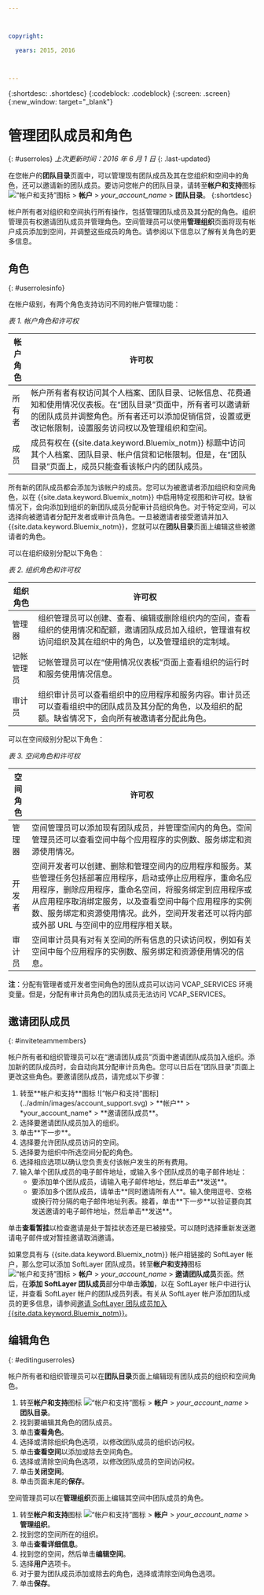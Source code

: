 ```yaml
---



copyright:

  years: 2015, 2016



---
```


{:shortdesc: .shortdesc}
{:codeblock: .codeblock}
{:screen: .screen}
{:new_window: target="_blank"}

# 管理团队成员和角色
{: #userroles}
*上次更新时间：2016 年 6 月 1 日*
{: .last-updated}

在您帐户的**团队目录**页面中，可以管理现有团队成员及其在您组织和空间中的角色，还可以邀请新的团队成员。要访问您帐户的团队目录，请转至**帐户和支持**图标 ![“帐户和支持”图标](../admin/images/account_support.svg) &gt; **帐户** &gt; *your_account_name* &gt; **团队目录**。
{:shortdesc}

帐户所有者对组织和空间执行所有操作，包括管理团队成员及其分配的角色。组织管理员有权邀请团队成员并管理角色。空间管理员可以使用**管理组织**页面将现有帐户成员添加到空间，并调整这些成员的角色。请参阅以下信息以了解有关角色的更多信息。

## 角色
{: #userrolesinfo}

在帐户级别，有两个角色支持访问不同的帐户管理功能：

*表 1. 帐户角色和许可权*

| 帐户角色 | 许可权 |    
|----------------|---------|
|所有者 | 帐户所有者有权访问其个人档案、团队目录、记帐信息、花费通知和使用情况仪表板。在“团队目录”页面中，所有者可以邀请新的团队成员并调整角色。所有者还可以添加促销信贷，设置或更改记帐限制，设置服务访问权以及管理组织和空间。 |
|成员 | 成员有权在 {{site.data.keyword.Bluemix_notm}} 标题中访问其个人档案、团队目录、帐户信贷和记帐限制。但是，在“团队目录”页面上，成员只能查看该帐户内的团队成员。 |

 所有新的团队成员都会添加为该帐户的成员。您可以为被邀请者添加组织和空间角色，以在 {{site.data.keyword.Bluemix_notm}} 中启用特定视图和许可权。缺省情况下，会向添加到组织的新团队成员分配审计员组织角色。对于特定空间，可以选择向被邀请者分配开发者或审计员角色。一旦被邀请者接受邀请并加入 {{site.data.keyword.Bluemix_notm}}，您就可以在**团队目录**页面上编辑这些被邀请者的角色。

可以在组织级别分配以下角色：

*表 2. 组织角色和许可权*

| 组织角色 | 许可权 |    
|-------------------|-------------|
|管理器 | 组织管理员可以创建、查看、编辑或删除组织内的空间，查看组织的使用情况和配额，邀请团队成员加入组织，管理谁有权访问组织及其在组织中的角色，以及管理组织的定制域。 |
|记帐管理员 | 记帐管理员可以在“使用情况仪表板”页面上查看组织的运行时和服务使用情况信息。  |
|审计员 | 组织审计员可以查看组织中的应用程序和服务内容。审计员还可以查看组织中的团队成员及其分配的角色，以及组织的配额。缺省情况下，会向所有被邀请者分配此角色。|

可以在空间级别分配以下角色：

*表 3. 空间角色和许可权*

| 空间角色 | 许可权 |    
|------------|-------------|
|管理器 | 空间管理员可以添加现有团队成员，并管理空间内的角色。空间管理员还可以查看空间中每个应用程序的实例数、服务绑定和资源使用情况。 |
|开发者 | 空间开发者可以创建、删除和管理空间内的应用程序和服务。某些管理任务包括部署应用程序，启动或停止应用程序，重命名应用程序，删除应用程序，重命名空间，将服务绑定到应用程序或从应用程序取消绑定服务，以及查看空间中每个应用程序的实例数、服务绑定和资源使用情况。此外，空间开发者还可以将内部或外部 URL 与空间中的应用程序相关联。   |
|审计员 | 空间审计员具有对有关空间的所有信息的只读访问权，例如有关空间中每个应用程序的实例数、服务绑定和资源使用情况的信息。 |

**注**：分配有管理者或开发者空间角色的团队成员可以访问 VCAP_SERVICES 环境变量。但是，分配有审计员角色的团队成员无法访问 VCAP_SERVICES。

## 邀请团队成员
{: #inviteteammembers}

帐户所有者和组织管理员可以在“邀请团队成员”页面中邀请团队成员加入组织。添加新的团队成员时，会自动向其分配审计员角色。您可以日后在“团队目录”页面上更改这些角色。要邀请团队成员，请完成以下步骤：

<ol>
<li>转至**帐户和支持**图标 ![“帐户和支持”图标](../admin/images/account_support.svg) &gt; **帐户** &gt; *your_account_name* &gt; **邀请团队成员**。</li>
<li>选择要邀请团队成员加入的组织。</li>
<li>单击**下一步**。</li>
<li>选择要允许团队成员访问的空间。</li>
<li>选择要为组织中所选空间分配的角色。</li>
<li>选择相应选项以确认您负责支付该帐户发生的所有费用。</li>
<li>输入单个团队成员的电子邮件地址，或输入多个团队成员的电子邮件地址：
<ul>
<li>要添加单个团队成员，请输入电子邮件地址，然后单击**发送**。</li>
<li>要添加多个团队成员，请单击**同时邀请所有人**。输入使用逗号、空格或换行符分隔的电子邮件地址列表。接着，单击**下一步**以验证要向其发送邀请的电子邮件地址，然后单击**发送**。</li>
</ul>
</li>
</ol>

单击**查看暂挂**以检查邀请是处于暂挂状态还是已被接受。可以随时选择重新发送邀请电子邮件或对暂挂邀请取消邀请。

如果您具有与 {{site.data.keyword.Bluemix_notm}} 帐户相链接的 SoftLayer 帐户，那么您可以添加 SoftLayer 团队成员。转至**帐户和支持**图标 ![“帐户和支持”图标](../admin/images/account_support.svg) &gt; **帐户** &gt; *your_account_name* &gt; **邀请团队成员**页面。然后，在**添加 SoftLayer 团队成员**部分中单击**添加**，以在 SoftLayer 帐户中进行认证，并查看 SoftLayer 帐户的团队成员列表。有关从 SoftLayer 帐户添加团队成员的更多信息，请参阅[邀请 SoftLayer 团队成员加入 {{site.data.keyword.Bluemix_notm}}](../admin/softlayerlink.html#invite_users)。

## 编辑角色
{: #editinguserroles}

帐户所有者和组织管理员可以在**团队目录**页面上编辑现有团队成员的组织和空间角色。 

1. 转至**帐户和支持**图标 ![“帐户和支持”图标](../admin/images/account_support.svg) &gt; **帐户** &gt; *your_account_name* &gt; **团队目录**。
2. 找到要编辑其角色的团队成员。
3. 单击**查看角色**。
4. 选择或清除组织角色选项，以修改团队成员的组织访问权。
5. 单击**查看空间**以添加或除去空间角色。
6. 选择或清除空间角色选项，以修改团队成员的空间访问权。
7. 单击**关闭空间**。
8. 单击页面末尾的**保存**。

空间管理员可以在**管理组织**页面上编辑其空间中团队成员的角色。

1. 转至**帐户和支持**图标 ![“帐户和支持”图标](../admin/images/account_support.svg) &gt; **帐户** &gt; *your_account_name* &gt; **管理组织**。
2. 找到您的空间所在的组织。
3. 单击**查看详细信息**。
4. 找到您的空间，然后单击**编辑空间**。
5. 选择**用户**选项卡。
6. 对于要为团队成员添加或除去的角色，选择或清除空间角色选项。
7. 单击**保存**。
